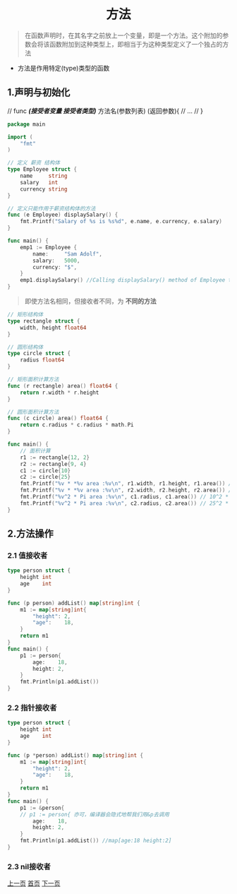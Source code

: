# <center>方法

>在函数声明时，在其名字之前放上一个变量，即是一个方法。这个附加的参数会将该函数附加到这种类型上，即相当于为这种类型定义了一个独占的方法
* 方法是作用特定(type)类型的函数

## 1.声明与初始化

// func ***(接受者变量 接受者类型)*** 方法名(参数列表) (返回参数){
// 	...
// }
```go
package main

import (  
    "fmt"
)

// 定义 薪资 结构体
type Employee struct {  
    name     string
    salary   int
    currency string
}

// 定义只能作用于薪资结构体的方法
func (e Employee) displaySalary() {  
    fmt.Printf("Salary of %s is %s%d", e.name, e.currency, e.salary)
}

func main() {  
    emp1 := Employee {
        name:     "Sam Adolf",
        salary:   5000,
        currency: "$",
    }
    emp1.displaySalary() //Calling displaySalary() method of Employee type
}

```
>即使方法名相同，但接收者不同，为 **不同的方法**
```go
// 矩形结构体
type rectangle struct {
	width, height float64
}

// 圆形结构体
type circle struct {
	radius float64
}

// 矩形面积计算方法
func (r rectangle) area() float64 {
	return r.width * r.height
}

// 圆形面积计算方法
func (c circle) area() float64 {
	return c.radius * c.radius * math.Pi
}

func main() {
	// 面积计算
	r1 := rectangle{12, 2}
	r2 := rectangle{9, 4}
	c1 := circle{10}
	c2 := circle{25}
	fmt.Printf("%v * *%v area :%v\n", r1.width, r1.height, r1.area()) // 12 *2 area :24
	fmt.Printf("%v * *%v area :%v\n", r2.width, r2.height, r2.area()) // 9 *4 area :36
	fmt.Printf("%v^2 * Pi area :%v\n", c1.radius, c1.area()) // 10^2 * Pi area :314.1592653589793
	fmt.Printf("%v^2 * Pi area :%v\n", c2.radius, c2.area()) // 25^2 * Pi area :1963.4954084936207
}
```

## 2.方法操作

### 2.1 值接收者
```go
type person struct {
	height int
	age    int
}

func (p person) addList() map[string]int {
	m1 := map[string]int{
		"height": 2,
		"age":    18,
	}
	return m1
}
func main() {
	p1 := person{
		age:    18,
		height: 2,
	}
	fmt.Println(p1.addList())
}
```
### 2.2 指针接收者
```go
type person struct {
	height int
	age    int
}

func (p *person) addList() map[string]int {
	m1 := map[string]int{
		"height": 2,
		"age":    18,
	}
	return m1
}
func main() {
	p1 := &person{
	// p1 := person{ 亦可，编译器会隐式地帮我们用&p去调用
		age:    18,
		height: 2,
	}
	fmt.Println(p1.addList()) //map[age:18 height:2]
}
```
### 2.3 nil接收者


[上一页](11.struct.md)  [首页](README.md)  [下一页](13.interface.md)